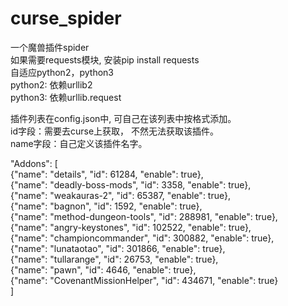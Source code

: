 # curse_spider

一个魔兽插件spider  
如果需要requests模块, 安装pip install requests  
自适应python2，python3  
python2: 依赖urllib2  
python3: 依赖urllib.request  

插件列表在config.json中, 可自己在该列表中按格式添加。  
id字段：需要去curse上获取， 不然无法获取该插件。  
name字段：自己定义该插件名字。  

"Addons": [  
       {"name": "details",              "id": 61284,  "enable": true},  
       {"name": "deadly-boss-mods",     "id": 3358,   "enable": true},  
       {"name": "weakauras-2",          "id": 65387,  "enable": true},  
       {"name": "bagnon",               "id": 1592,   "enable": true},  
       {"name": "method-dungeon-tools", "id": 288981, "enable": true},  
       {"name": "angry-keystones",      "id": 102522, "enable": true},  
       {"name": "championcommander",    "id": 300882, "enable": true},  
       {"name": "lunataotao",           "id": 301866, "enable": true},  
       {"name": "tullarange",           "id": 26753,  "enable": true},  
       {"name": "pawn",                 "id": 4646,   "enable": true},  
       {"name": "CovenantMissionHelper", "id": 434671, "enable": true}  
    ]  
 
